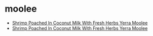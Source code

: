 # moolee

 * [Shrimp Poached In Coconut Milk With Fresh Herbs Yerra Moolee](../../index/s/shrimp-poached-in-coconut-milk-with-fresh-herbs-yerra-moolee.json)
 * [Shrimp Poached In Coconut Milk With Fresh Herbs Yerra Moolee](../../index/s/shrimp-poached-in-coconut-milk-with-fresh-herbs-yerra-moolee.json)
